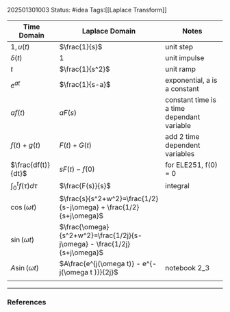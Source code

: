 202501301003
Status: #idea
Tags:[[Laplace Transform]]


| Time Domain              | Laplace Domain                                                           | Notes                                      |
| ------------------------ | ------------------------------------------------------------------------ | ------------------------------------------ |
| $1,u(t)$                 | $\frac{1}{s}$                                                            | unit step                                  |
| $\delta(t)$              | $1$                                                                      | unit impulse                               |
| $t$                      | $\frac{1}{s^2}$                                                          | unit ramp                                  |
| $e^{at}$                 | $\frac{1}{s-a}$                                                          | exponential, a is a constant               |
| $af(t)$                  | $aF(s)$                                                                  | constant time is a time dependant variable |
| $f(t) +g(t)$             | $F(t)+G(t)$                                                              | add 2 time dependent variables             |
| $\frac{df(t)}{dt}$       | $sF(t)-f(0)$                                                             | for ELE251, f(0) = 0                       |
| $\int_0^t f(\tau) d\tau$ | $\frac{F(s)}{s}$                                                         | integral                                   |
| $\cos(\omega t)$         | $\frac{s}{s^2+w^2}=\frac{1/2}{s-j\omega} + \frac{1/2}{s+j\omega}$        |                                            |
| $\sin(\omega t)$         | $\frac{\omega}{s^2+w^2}=\frac{1/2j}{s-j\omega} - \frac{1/2j}{s+j\omega}$ |                                            |
| $A\sin(\omega t)$        | $A\frac{e^{j(\omega t)} - e^{-j(\omega t )}}{2j}$                        | notebook 2_3                               |
|                          |                                                                          |                                            |


---
### References